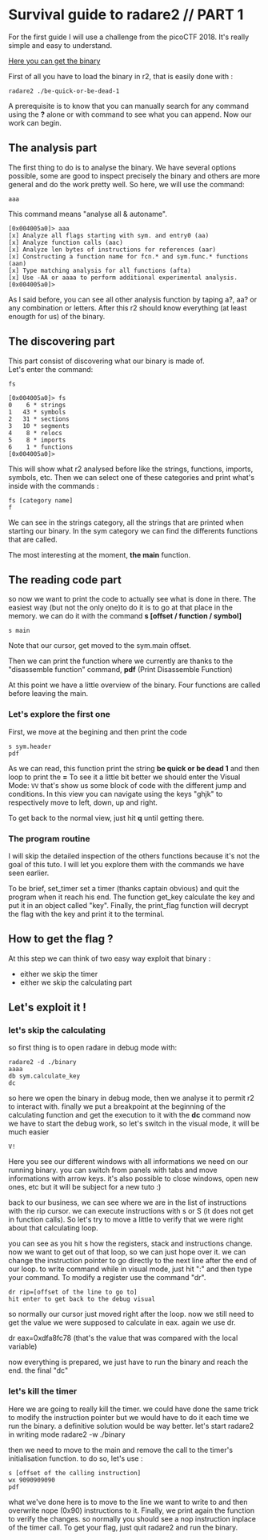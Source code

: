 # Survival guide to radare2 // PART 1

For the first guide I will use a challenge from the picoCTF 2018. 
It's really simple and easy to understand.

[Here you can get the binary](//github.com/ZigzagSecurity/survival-guide-radare2/raw/master/PART1/be-quick-or-be-dead-1)


First of all you have to load the binary in r2, that is easily done with :

`radare2 ./be-quick-or-be-dead-1`

A prerequisite is to know that you can manually search for any command using the **?** alone or with command to see what you can append.
Now our work can begin.

## The analysis part 
The first thing to do is to analyse the binary. We have several options possible, some are good to inspect precisely the binary and others are more general and do the work pretty well.
So here, we will use the command:

`aaa`

This command means "analyse all & autoname". 

```console
[0x004005a0]> aaa
[x] Analyze all flags starting with sym. and entry0 (aa)
[x] Analyze function calls (aac)
[x] Analyze len bytes of instructions for references (aar)
[x] Constructing a function name for fcn.* and sym.func.* functions (aan)
[x] Type matching analysis for all functions (afta)
[x] Use -AA or aaaa to perform additional experimental analysis.
[0x004005a0]> 
```

As I said before, you can see all other analysis function by taping a?, aa? or any combination or letters.
After this r2 should know everything (at least enougth for us) of the binary. 

## The discovering part
This part consist of discovering what our binary is made of.\
Let's enter the command:

`fs`

```console
[0x004005a0]> fs
0    6 * strings
1   43 * symbols
2   31 * sections
3   10 * segments
4    8 * relocs
5    8 * imports
6    1 * functions
[0x004005a0]> 
```
This will show what r2 analysed before like the strings, functions, imports, symbols, etc.
Then we can select one of these categories and print what's inside with the commands :

```
fs [category name]
f 
```

We can see in the strings category, all the strings that are printed when starting our binary.
In the sym category we can find the differents functions that are called. 

The most interesting at the moment, **the main** function.

## The reading code part
so now we want to print the code to actually see what is done in there. The easiest way (but not the only one)to do it is to go at that place in the memory. we can do it with the command **s [offset / function / symbol]**

`s main`

Note that our cursor, get moved to the sym.main offset.

Then we can print the function where we currently are thanks to the "disassemble function" command,
**pdf** (Print Disassemble Function)

At this point we have a little overview of the binary. Four functions are called before leaving the main.

### Let's explore the first one
First, we move at the begining and then print the code
```
s sym.header
pdf 
```

As we can read, this function print the string **be quick or be dead 1** and then loop to print the **=**
To see it a little bit better we should enter the Visual Mode:
`VV`
that's show us some block of code with the different jump and conditions. 
In this view you can navigate using the keys "ghjk" to respectively move to left, down, up and right.

To get back to the normal view, just hit **q** until getting there.

### The program routine
I will skip the detailed inspection of the others functions because it's not the goal of this tuto. I will let you explore them with the commands we have seen earlier.

To be brief, set_timer set a timer (thanks captain obvious) and quit the program when it reach his end.
The function get_key calculate the key and put it in an object called "key".
Finally, the print_flag function will decrypt the flag with the key and print it to the terminal.

## How to get the flag ?
At this step we can think of two easy way exploit that binary :
- either we skip the timer
- either we skip the calculating part

## Let's exploit it !

### let's skip the calculating
so first thing is to open radare in debug mode with:
```
radare2 -d ./binary
aaaa
db sym.calculate_key
dc
```
so here we open the binary in debug mode, then we analyse it to permit r2 to interact with.
finally we put a breakpoint at the beginning of the calculating function and get the execution to it with the **dc** command
now we have to start the debug work, so let's switch in the visual mode, it will be much easier

`V!`

Here you see our different windows with all informations we need on our running binary.
you can switch from panels with tabs and move informations with arrow keys. it's also possible to close windows, open new ones, etc but it will be subject for a new tuto :)

back to our business, we can see where we are in the list of instructions with the rip cursor. we can execute instructions with s or S (it does not get in function calls). So let's try to move a little to verify that we were right about that calculating loop.

you can see as you hit s how the registers, stack and instructions change.
now we want to get out of that loop, so we can just hope over it.
we can change the instruction pointer to go directly to the next line after the end of our loop. to write command while in visual mode, just hit ":" and then type your command.
To modify a register use the command "dr".
```
dr rip=[offset of the line to go to]
hit enter to get back to the debug visual
```
so normally our cursor just moved right after the loop. now we still need to get the value we were supposed to calculate in eax. again we use dr.

dr eax=0xdfa8fc78  (that's the value that was compared with the local variable)

now everything is prepared, we just have to run the binary and reach the end. the final "dc"


### let's kill the timer
Here we are going to really kill the timer. we could have done the same trick to modify the instruction pointer but we would have to do it each time we run the binary. a definitive solution would be way better.
let's start radare2 in writing mode
radare2 -w ./binary

then we need to move to the main and remove the call to the timer's initialisation function. to do so, let's use :
```
s [offset of the calling instruction]
wx 9090909090
pdf
```

what we've done here is to move to the line we want to write to and then overwrite nope (0x90) instructions to it. Finally, we print again the function to verify the changes.
so normally you should see a nop instruction inplace of the timer call.
To get your flag, just quit radare2 and run the binary.

